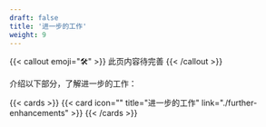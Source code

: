 ```yaml
---
draft: false
title: '进一步的工作'
weight: 9
---
```


{{< callout emoji="🛠" >}}
  此页内容待完善
{{< /callout >}}

介绍以下部分，了解进一步的工作：

{{< cards >}}
  {{< card icon="" title="进一步的工作" link="./further-enhancements" >}}
{{< /cards >}}
